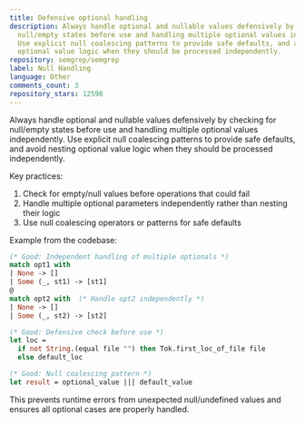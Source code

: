 ```yaml
---
title: Defensive optional handling
description: Always handle optional and nullable values defensively by checking for
  null/empty states before use and handling multiple optional values independently.
  Use explicit null coalescing patterns to provide safe defaults, and avoid nesting
  optional value logic when they should be processed independently.
repository: semgrep/semgrep
label: Null Handling
language: Other
comments_count: 3
repository_stars: 12598
---
```


Always handle optional and nullable values defensively by checking for null/empty states before use and handling multiple optional values independently. Use explicit null coalescing patterns to provide safe defaults, and avoid nesting optional value logic when they should be processed independently.

Key practices:
1. Check for empty/null values before operations that could fail
2. Handle multiple optional parameters independently rather than nesting their logic
3. Use null coalescing operators or patterns for safe defaults

Example from the codebase:
```ocaml
(* Good: Independent handling of multiple optionals *)
match opt1 with
| None -> []
| Some (_, st1) -> [st1]
@
match opt2 with  (* Handle opt2 independently *)
| None -> []
| Some (_, st2) -> [st2]

(* Good: Defensive check before use *)
let loc =
  if not String.(equal file "") then Tok.first_loc_of_file file
  else default_loc

(* Good: Null coalescing pattern *)
let result = optional_value ||| default_value
```

This prevents runtime errors from unexpected null/undefined values and ensures all optional cases are properly handled.